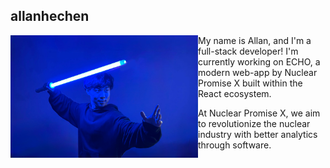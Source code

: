 ## allanhechen

<img src="images/me.png" style="width: 300px" align="left" />

My name is Allan, and I'm a full-stack developer! I'm currently working on ECHO, a modern web-app by Nuclear Promise X built within the React ecosystem.

At Nuclear Promise X, we aim to revolutionize the nuclear industry with better analytics through software.
